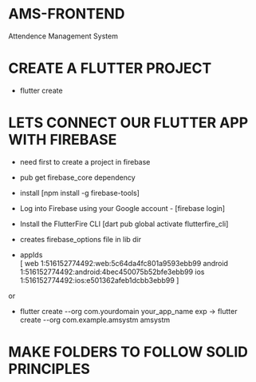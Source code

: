 # AMS-FRONTEND
Attendence Management System

# CREATE A FLUTTER PROJECT
 - flutter create <projectname>


# LETS CONNECT OUR FLUTTER APP WITH FIREBASE
 - need first to create a project in firebase 
 - pub get firebase_core dependency
 - install [npm install -g firebase-tools] 
 - Log into Firebase using your Google account - [firebase login]
 - Install the FlutterFire CLI [dart pub global activate flutterfire_cli]
 - creates firebase_options file in lib dir
 
 - appIds  
[
web       1:516152774492:web:5c64da4fc801a9593ebb99
android   1:516152774492:android:4bec450075b52bfe3ebb99
ios    1:516152774492:ios:e501362afeb1dcbb3ebb99
]

 or
- flutter create --org com.yourdomain your_app_name
  exp -> flutter create --org com.example.amsystm amsystm

# MAKE FOLDERS TO FOLLOW SOLID PRINCIPLES

